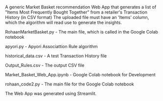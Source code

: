 A generic Market Basket recommendation Web App that generates a list of "Items Most Frequently Bought Together" from a retailer's Transaction History (in CSV format)
The uploaded file must have an 'Items' column, which the algorithm will read use to generate the insights.

RohaanMarketBasket.py - The main file, which is called in the Google Colab notebook

apyori.py - Apyori Associattion Rule algorithm

historical_data.csv - A test Transaction History file

Output_Rules.csv - The output CSV file

Market_Basket_Web_App.ipynb - Google Colab notebook for Development

rohaan_code2.py - The main file for the Google Colab notebook

The Web App was generated using Streamlit.
